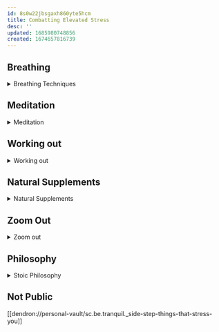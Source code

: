 ```yaml
---
id: 8s0w22jbsgaxh860yte5hcm
title: Combatting Elevated Stress
desc: ''
updated: 1685980748856
created: 1674657816739
---
```




## Breathing
<details>
<summary>Breathing Techniques</summary>

![[_.state.stress.combatting-it.breathing-techniques]]

</details>

## Meditation 

<details>
<summary>Meditation</summary>

![[_.state.stress.combatting-it.meditation]]
</details>

## Working out
<details>
<summary>Working out</summary>

![[_.state.stress.combatting-it.working-out]]
</details>


## Natural Supplements
<details>
<summary>Natural Supplements</summary>

![[_.state.stress.combatting-it.natural-supplements]]
</details>

## Zoom Out

<details>
<summary>Zoom out</summary>


So often the stress is due to being too zoomed in on something that is out of control and assigned too much importance. 

Look at larger span of time. Well past a day, a week or even a year.

Does being stressed create a [[habit|_.habits]] of being stressed? 

Look at 10 years. Is being so stressed out right now help or hinder your 10 year plan? 

How about 20 years? Is being perpetually stressed lead to health issues 20 years down the road? Or are you already dead due to being overly stressed? 

Hence, zoom out. And with that viewpoint re-evaluate the importance. 

[[Minimize the regret|_.mental-models.regret-minimization-framework]]

Do give it what you got. But [[don't worry|sc.almost-never.worry]]. 
</details>

## Philosophy


<details>
<summary>Stoic Philosophy</summary>

![[_.state.stress.combatting-it.stoicism]]
</details>


## Not Public
[[dendron://personal-vault/sc.be.tranquil._side-step-things-that-stress-you]]
